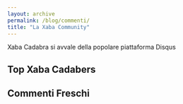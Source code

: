 ```yaml
---
layout: archive
permalink: /blog/commenti/
title: "La Xaba Community"
---
```

Xaba Cadabra si avvale della popolare piattaforma Disqus

<div id="topcommenters" class="dsq-widget-title">
<h2 class="dsq-widget-title">Top Xaba Cadabers</h2>
<script type="text/javascript" src="http://xabacadabra.disqus.com/top_commenters_widget.js?num_items=5&hide_mods=1&hide_avatars=0&avatar_size=32"></script></div>

<div id="recentcomments" class="dsq-widget">
<h2 class="dsq-widget-title">Commenti Freschi</h2>
<script type="text/javascript" src="http://xabacadabra.disqus.com/recent_comments_widget.js?num_items=5&hide_avatars=0&avatar_size=100&excerpt_length=200&hide_mods=1"></script></div>
